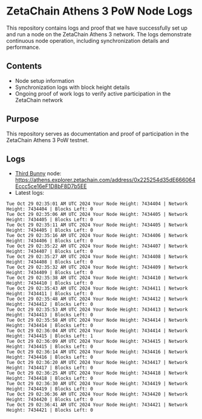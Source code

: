 # ZetaChain Athens 3 PoW Node Logs
This repository contains logs and proof that we have successfully set up and run a node on the ZetaChain Athens 3 network. The logs demonstrate continuous node operation, including synchronization details and performance.

## Contents
- Node setup information
- Synchronization logs with block height details
- Ongoing proof of work logs to verify active participation in the ZetaChain network

## Purpose
This repository serves as documentation and proof of participation in the ZetaChain Athens 3 PoW testnet.

## Logs

- [Third Bunny](https://thirdbunny.xyz/) node: https://athens.explorer.zetachain.com/address/0x225254d35dE666064Eccc5ce16eF1D8bF8D7b5EE
- Latest logs:
```
Tue Oct 29 02:35:01 AM UTC 2024 Your Node Height: 7434404 | Network Height: 7434404 | Blocks Left: 0
Tue Oct 29 02:35:06 AM UTC 2024 Your Node Height: 7434405 | Network Height: 7434405 | Blocks Left: 0
Tue Oct 29 02:35:11 AM UTC 2024 Your Node Height: 7434405 | Network Height: 7434405 | Blocks Left: 0
Tue Oct 29 02:35:16 AM UTC 2024 Your Node Height: 7434406 | Network Height: 7434406 | Blocks Left: 0
Tue Oct 29 02:35:22 AM UTC 2024 Your Node Height: 7434407 | Network Height: 7434407 | Blocks Left: 0
Tue Oct 29 02:35:27 AM UTC 2024 Your Node Height: 7434408 | Network Height: 7434408 | Blocks Left: 0
Tue Oct 29 02:35:32 AM UTC 2024 Your Node Height: 7434409 | Network Height: 7434409 | Blocks Left: 0
Tue Oct 29 02:35:38 AM UTC 2024 Your Node Height: 7434410 | Network Height: 7434410 | Blocks Left: 0
Tue Oct 29 02:35:43 AM UTC 2024 Your Node Height: 7434411 | Network Height: 7434411 | Blocks Left: 0
Tue Oct 29 02:35:48 AM UTC 2024 Your Node Height: 7434412 | Network Height: 7434412 | Blocks Left: 0
Tue Oct 29 02:35:53 AM UTC 2024 Your Node Height: 7434413 | Network Height: 7434413 | Blocks Left: 0
Tue Oct 29 02:35:58 AM UTC 2024 Your Node Height: 7434414 | Network Height: 7434414 | Blocks Left: 0
Tue Oct 29 02:36:04 AM UTC 2024 Your Node Height: 7434414 | Network Height: 7434415 | Blocks Left: 1
Tue Oct 29 02:36:09 AM UTC 2024 Your Node Height: 7434415 | Network Height: 7434415 | Blocks Left: 0
Tue Oct 29 02:36:14 AM UTC 2024 Your Node Height: 7434416 | Network Height: 7434416 | Blocks Left: 0
Tue Oct 29 02:36:20 AM UTC 2024 Your Node Height: 7434417 | Network Height: 7434417 | Blocks Left: 0
Tue Oct 29 02:36:25 AM UTC 2024 Your Node Height: 7434418 | Network Height: 7434418 | Blocks Left: 0
Tue Oct 29 02:36:30 AM UTC 2024 Your Node Height: 7434419 | Network Height: 7434419 | Blocks Left: 0
Tue Oct 29 02:36:36 AM UTC 2024 Your Node Height: 7434420 | Network Height: 7434420 | Blocks Left: 0
Tue Oct 29 02:36:41 AM UTC 2024 Your Node Height: 7434421 | Network Height: 7434421 | Blocks Left: 0
```
